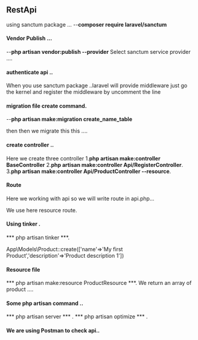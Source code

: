 
## RestApi
using sanctum package ...
--**composer require laravel/sanctum**
#### Vendor Publish ...
--**php artisan vendor:publish --provider**
Select sanctum service provider ....

#### authenticate api  ..
<p>When you use sanctum package ..laravel will provide middleware just go the kernel  and register the middleware by uncomment the line  </p>

#### migration file create command.
--**php artisan make:migration create_name_table**

then then we migrate this this ....

#### create controller ..
Here we create three controller 
1.**php artisan make:controller BaseController**
2.**php artisan make:controller Api/RegisterController**.
3.**php artisan make:controller Api/ProductController --resource**.

#### Route 
Here we working with api so we will write route in api.php...
<p>We use here resource route. </p>


#### Using tinker .
*** php artisan tinker  ***.
<p>App\Models\Product::create(['name'=>'My first Product','description'=>'Product description 1'])</p>

#### Resource file 

*** php artisan make:resource ProductResource ***.
We return an array of product ....

#### Some php artisan command ..
*** php artisan server *** .
*** php artisan optimize *** .


#### We are using Postman to check api..


